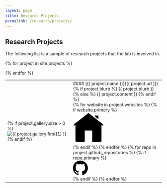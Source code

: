 ```yaml
---
layout: page
title: Research Projects
permalink: /research/projects/
---
```

## Research Projects

<p class="usa-font-lead">The following list is a sample of research projects that the lab is involved in.</p>

<table class="projects">

{% for project in site.projects %}
<tr>
<td class="display-lg-only">
{% if project.gallery.size > 0 %}
<a href="{{project.url}}"><img class="thumb"
            src="/assets/img/publications/thumbnail/{{ project.gallery.first[0] }}"
            alt="{{ project.gallery.first[1] }}"></a>
{% endif %}
</td>
<td  markdown="1">
#### [{{ project.name }}]({{ project.url }})
{% if project.blurb %}
  {{ project.blurb }}
{% else %}
  {{ project.content }}
{% endif %}
<div class="icons-row">
{% for website in project.websites %}
{% if website.primary %}
  <a href="{{ website.url }}"><div><img src="/assets/img/services/home.svg" alt="{{project.name}} website"></div></a>
{% endif %}
{% endfor %}
{% for repo in project.github_repositories %}
{% if repo.primary %}
  <a href="{{ repo.url }}"><div><img src="/assets/img/services/github.svg" alt="{{project.name}} repository"></div></a>
{% endif %}
{% endfor %}
</div>
</td>
</tr>
{% endfor %}
</table>
